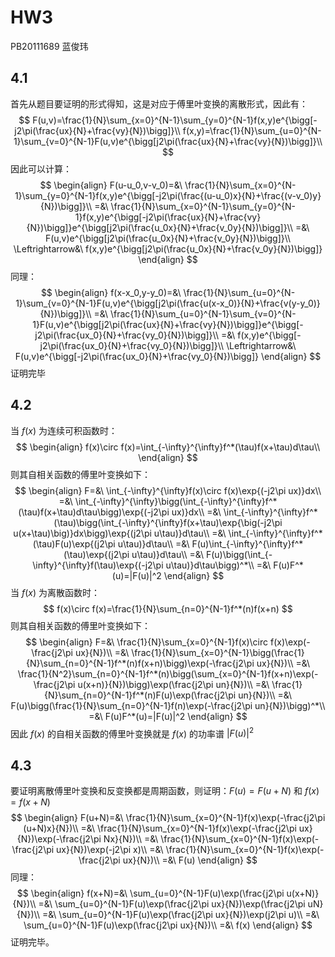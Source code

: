 # HW3

PB20111689 蓝俊玮

## 4.1

首先从题目要证明的形式得知，这是对应于傅里叶变换的离散形式，因此有：
$$
F(u,v)=\frac{1}{N}\sum_{x=0}^{N-1}\sum_{y=0}^{N-1}f(x,y)e^{\bigg[-j2\pi(\frac{ux}{N}+\frac{vy}{N})\bigg]}\\
f(x,y)=\frac{1}{N}\sum_{u=0}^{N-1}\sum_{v=0}^{N-1}F(u,v)e^{\bigg[j2\pi(\frac{ux}{N}+\frac{vy}{N})\bigg]}\\
$$
因此可以计算：
$$
\begin{align}
F(u-u_0,v-v_0)=&\ \frac{1}{N}\sum_{x=0}^{N-1}\sum_{y=0}^{N-1}f(x,y)e^{\bigg[-j2\pi(\frac{(u-u_0)x}{N}+\frac{(v-v_0)y}{N})\bigg]}\\
=&\ \frac{1}{N}\sum_{x=0}^{N-1}\sum_{y=0}^{N-1}f(x,y)e^{\bigg[-j2\pi(\frac{ux}{N}+\frac{vy}{N})\bigg]}e^{\bigg[j2\pi(\frac{u_0x}{N}+\frac{v_0y}{N})\bigg]}\\
=&\ F(u,v)e^{\bigg[j2\pi(\frac{u_0x}{N}+\frac{v_0y}{N})\bigg]}\\
\Leftrightarrow&\ f(x,y)e^{\bigg[j2\pi(\frac{u_0x}{N}+\frac{v_0y}{N})\bigg]}
\end{align}
$$
同理：
$$
\begin{align}
f(x-x_0,y-y_0)=&\ \frac{1}{N}\sum_{u=0}^{N-1}\sum_{v=0}^{N-1}F(u,v)e^{\bigg[j2\pi(\frac{u(x-x_0)}{N}+\frac{v(y-y_0)}{N})\bigg]}\\
=&\ \frac{1}{N}\sum_{u=0}^{N-1}\sum_{v=0}^{N-1}F(u,v)e^{\bigg[j2\pi(\frac{ux}{N}+\frac{vy}{N})\bigg]}e^{\bigg[-j2\pi(\frac{ux_0}{N}+\frac{vy_0}{N})\bigg]}\\
=&\ f(x,y)e^{\bigg[-j2\pi(\frac{ux_0}{N}+\frac{vy_0}{N})\bigg]}\\
\Leftrightarrow&\ F(u,v)e^{\bigg[-j2\pi(\frac{ux_0}{N}+\frac{vy_0}{N})\bigg]}
\end{align}
$$
证明完毕

## 4.2

当 $f(x)$ 为连续可积函数时：
$$
\begin{align}
f(x)\circ f(x)=\int_{-\infty}^{\infty}f^*(\tau)f(x+\tau)d\tau\\
\end{align}
$$
则其自相关函数的傅里叶变换如下：
$$
\begin{align}
F=&\ \int_{-\infty}^{\infty}f(x)\circ f(x)\exp{(-j2\pi ux)}dx\\
=&\ \int_{-\infty}^{\infty}\bigg(\int_{-\infty}^{\infty}f^*(\tau)f(x+\tau)d\tau\bigg)\exp{(-j2\pi ux)}dx\\
=&\ \int_{-\infty}^{\infty}f^*(\tau)\bigg(\int_{-\infty}^{\infty}f(x+\tau)\exp{\big(-j2\pi u(x+\tau)\big)}dx\bigg)\exp{(j2\pi u\tau)}d\tau\\
=&\ \int_{-\infty}^{\infty}f^*(\tau)F(u)\exp{(j2\pi u\tau)}d\tau\\
=&\ F(u)\int_{-\infty}^{\infty}f^*(\tau)\exp{(j2\pi u\tau)}d\tau\\
=&\ F(u)\bigg(\int_{-\infty}^{\infty}f(\tau)\exp{(-j2\pi u\tau)}d\tau\bigg)^*\\
=&\ F(u)F^*(u)=|F(u)|^2
\end{align}
$$
当 $f(x)$ 为离散函数时：
$$
f(x)\circ f(x)=\frac{1}{N}\sum_{n=0}^{N-1}f^*(n)f(x+n)
$$
则其自相关函数的傅里叶变换如下：
$$
\begin{align}
F=&\ \frac{1}{N}\sum_{x=0}^{N-1}f(x)\circ f(x)\exp(-\frac{j2\pi ux}{N})\\
=&\ \frac{1}{N}\sum_{x=0}^{N-1}\bigg(\frac{1}{N}\sum_{n=0}^{N-1}f^*(n)f(x+n)\bigg)\exp(-\frac{j2\pi ux}{N})\\
=&\ \frac{1}{N^2}\sum_{n=0}^{N-1}f^*(n)\bigg(\sum_{x=0}^{N-1}f(x+n)\exp(-\frac{j2\pi u(x+n)}{N})\bigg)\exp(\frac{j2\pi un}{N})\\
=&\ \frac{1}{N}\sum_{n=0}^{N-1}f^*(n)F(u)\exp(\frac{j2\pi un}{N})\\
=&\ F(u)\bigg(\frac{1}{N}\sum_{n=0}^{N-1}f(n)\exp(-\frac{j2\pi un}{N})\bigg)^*\\
=&\ F(u)F^*(u)=|F(u)|^2
\end{align}
$$
因此 $f(x)$ 的自相关函数的傅里叶变换就是 $f(x)$ 的功率谱 $|F(u)|^2$ 

## 4.3

要证明离散傅里叶变换和反变换都是周期函数，则证明：$F(u)=F(u+N)$ 和 $f(x)=f(x+N)$
$$
\begin{align}
F(u+N)=&\ \frac{1}{N}\sum_{x=0}^{N-1}f(x)\exp(-\frac{j2\pi (u+N)x}{N})\\
=&\ \frac{1}{N}\sum_{x=0}^{N-1}f(x)\exp(-\frac{j2\pi ux}{N})\exp(-\frac{j2\pi Nx}{N})\\
=&\ \frac{1}{N}\sum_{x=0}^{N-1}f(x)\exp(-\frac{j2\pi ux}{N})\exp(-j2\pi x)\\
=&\ \frac{1}{N}\sum_{x=0}^{N-1}f(x)\exp(-\frac{j2\pi ux}{N})\\
=&\ F(u)
\end{align}
$$
同理：
$$
\begin{align}
f(x+N)=&\ \sum_{u=0}^{N-1}F(u)\exp(\frac{j2\pi u(x+N)}{N})\\
=&\ \sum_{u=0}^{N-1}F(u)\exp(\frac{j2\pi ux}{N})\exp(\frac{j2\pi uN}{N})\\
=&\ \sum_{u=0}^{N-1}F(u)\exp(\frac{j2\pi ux}{N})\exp(j2\pi u)\\
=&\ \sum_{u=0}^{N-1}F(u)\exp(\frac{j2\pi ux}{N})\\
=&\ f(x)
\end{align}
$$
证明完毕。